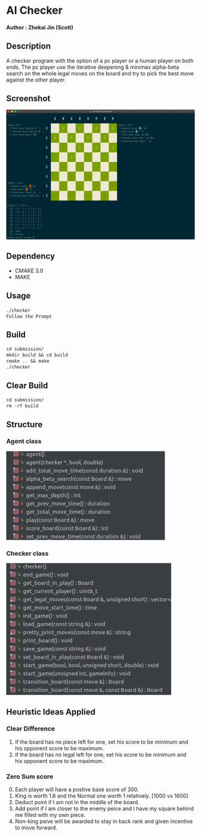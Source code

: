 # AI Checker 
 
#### Author : Zhekai Jin (Scott)

## Description
  A checker program with the option of a pc player or a human player on both ends. The pc player use the iterative deepening & minimax alpha-beta search on the whole legal moves on the board and try to pick the best move against the other player.
  
## Screenshot  
![alt text](docs/pic3.png "Screenshot")

## Dependency 
* CMAKE 3.0
* MAKE


## Usage
```
./checker
Follow the Prompt
```	
## Build
```
cd submission/
mkdir build && cd build
cmake .. && make 
./checker
```	

## Clear Build
```
cd submission/
rm -rf build
```	

## Structure 
### Agent class
![alt text](docs/1.jpg "Title")

### Checker class
![alt text](docs/2.jpg "Title")

## Heuristic Ideas Applied 

### Clear Difference
1. if the board has no piece left for one, set his score to be minimum and his opponent score to be maximum.
2. if the board has no legal left for one, set his score to be minimum and his opponent score to be maximum.

### Zero Sum score
0. Each player will have a postive base score of 300.
1. King is worth 1.6 and the Normal one worth 1 relatively. [1000 vs 1600]
2. Deduct point if I am not in the middle of the board.
3. Add point if I am closer to the enemy peice and I have my square behind me filled with my own piece.
4. Non-king peive will be awarded to stay in back rank and given incentive to move forward.
